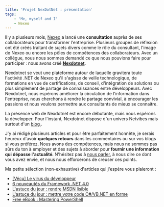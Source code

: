 ```yaml
---
title: 'Projet NexDotNet : présentation'
tags:
    - 'Me, myself and I'
    - Nexeo
---
```


Il y a plusieurs mois, [Nexeo](https://www.nexeo.fr/) a lancé une
**consultation** auprès de ses collaborateurs pour transformer l'entreprise.
Plusieurs groupes de réflexion ont été créés traitant de sujets divers comme le
rôle du consultant, l'image de Nexeo ou encore les pôles de compétences des
collaborateurs. Avec un collègue, nous nous sommes demandé ce que nous pouvions
faire pour participer : nous avons créé
**[Nexdotnet](http://nexdotnet.nexeo.fr/)**.

Nexdotnet se veut une plateforme autour de laquelle gravitera toute l'activité
.NET de Nexeo qu'il s'agisse de veille technologique, de formations en vue de
certifications, de conseil, d'intégration de solutions ou plus simplement de
partage de connaissances entre développeurs. Avec Nexdotnet, nous espérons
améliorer la circulation de l'information dans l'entreprise, nous cherchons à
rendre le partage convivial, à encourager les passions et nous voulons permettre
aux consultants de mieux se connaitre.

La présence web de Nexdotnet est encore débutante, mais nous espérons la
développer. Pour l'instant, Nexdotnet dispose d'un univers Netvibes mais surtout
d'un [blog ](http://nexdotnet.nexeo.fr/).

J'y ai rédigé plusieurs articles et pour être parfaitement honnête, je serais
heureux d'avoir **quelques retours** dans les commentaires ou sur vos blogs si
vous préférez. Nous avons des compétences, mais nous ne sommes pas sûrs du ton à
employer et des sujets à aborder pour **fournir une information qui dépasse
l'actualité**. N'hésitez pas à
[nous parler](http://nexdotnet.nexeo.fr/contact/), à nous dire ce dont vous avez
envie, et nous nous efforcerons de creuser ces points.

Ma petite sélection (non-exhaustive) d'articles qui j'espère vous plaieront :

-   [[Vécu] Le virus du développeur](http://nexdotnet.nexeo.fr/2009/09/30/vecu-le-virus-du-developpeur/)
-   [6 nouveautés du Framework .NET 4.0](http://nexdotnet.nexeo.fr/2009/09/23/6-nouveautes-du-framework-net-4-0/)
-   [L'astuce du jour : rendre MSDN lisible](http://nexdotnet.nexeo.fr/2009/08/10/lastuce-du-jour-rendre-msdn-lisible/)
-   [L'astuce du jour : mettre votre code C#/VB.NET en forme](http://nexdotnet.nexeo.fr/2009/08/08/lastuce-du-jour-mettre-votre-code-cvb-net-en-forme/)
-   [Free eBook : Mastering PowerShell](http://nexdotnet.nexeo.fr/2009/08/06/free-ebook-mastering-powershell/)
